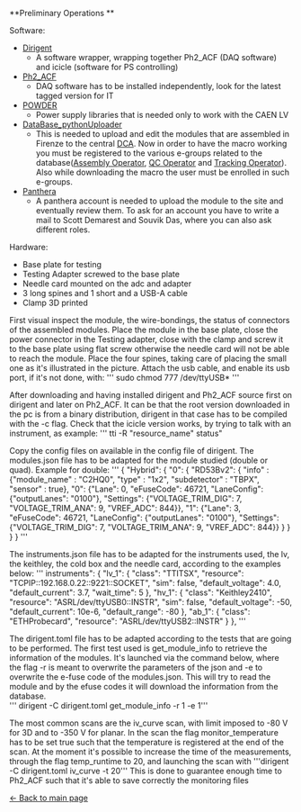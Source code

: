  **Preliminary Operations **

Software:

* [Dirigent](https://gitlab.cern.ch/cms_tk_ph2/dirigent)
    * A software wrapper, wrapping together Ph2_ACF (DAQ software) and icicle (software for PS controlling)
* [Ph2_ACF](https://gitlab.cern.ch/cms_tk_ph2/ph2_acf)
    * DAQ software has to be installed independently, look for the latest tagged version for IT 
* [POWDER](https://gitlab.cern.ch/cms_tk_ph2/power_supply)
    * Power supply libraries that is needed only to work with the CAEN LV
* [DataBase_pythonUploader](https://gitlab.cern.ch/cms-ph2-database/py4dbupload)
    * This is needed to upload and edit the modules that are assembled in Firenze to the central [DCA](https://cmsdca.cern.ch/trk_cmsr/construct/parts/). Now in order to have the macro working you must be registered to the various e-groups related to the database([Assembly Operator](https://e-groups.cern.ch/e-groups/Egroup.do?egroupId=10371208&AI_USERNAME=GBARDELL&searchField=0&searchMethod=1&searchValue=cms-tracker&pageSize=100&hideSearchFields=false&searchMemberOnly=false&searchAdminOnly=false&AI_SESSION=A14D2513EC1D9B7E5E74DC59856C84FE), [QC Operator](https://e-groups.cern.ch/e-groups/Egroup.do?egroupId=10371211&AI_USERNAME=DIMATTIA&searchField=0&searchMethod=0&searchValue=cms-&pageSize=30&hideSearchFields=false&searchMemberOnly=false&searchAdminOnly=true&AI_SESSION=BFhKdxLwOasNLkbBtvtWK6ZpHHvuZeQV93Y-JFCAYJz2clVK7nQH%2114215125%21wlsmanaged1%2110110%2110111%211603272119128) and [Tracking Operator](https://e-groups.cern.ch/e-groups/Egroup.do?egroupId=10371211&AI_USERNAME=DIMATTIA&searchField=0&searchMethod=0&searchValue=cms-&pageSize=30&hideSearchFields=false&searchMemberOnly=false&searchAdminOnly=true&AI_SESSION=BFhKdxLwOasNLkbBtvtWK6ZpHHvuZeQV93Y-JFCAYJz2clVK7nQH%2114215125%21wlsmanaged1%2110110%2110111%211603272119128)). Also while downloading the macro the user must be enrolled in such e-groups.
* [Panthera](https://panthera.fit.edu/)
    * A panthera account is needed to upload the module to the site and eventually review them. To ask for an account you have to write a mail to Scott Demarest and Souvik Das, where you can also ask different roles.

Hardware:
* Base plate for testing
* Testing Adapter screwed to the base plate 
* Needle card mounted on the adc and adapter
* 3 long spines and 1 short and a USB-A cable
* Clamp 3D printed

First visual inspect the module, the wire-bondings, the status of connectors of the assembled modules. Place the module in the base plate, close the power connector in the Testing adapter, close with the clamp and screw it to the base plate using flat screw otherwise the needle card will not be able to reach the module. Place the four spines, taking care of placing the small one as it's illustrated in the picture. Attach the usb cable, and enable its usb port, if it's not done, with: 
''' sudo chmod 777 /dev/ttyUSB* '''

After downloading and having installed dirigent and Ph2_ACF source first on dirigent and later on Ph2_ACF. It can be that the root version downloaded in the pc is from a binary distribution, dirigent in that case has to be compiled with the -c flag. Check that the icicle version works, by trying to talk with an instrument, as example:
''' tti -R "resource_name" status" 

Copy the config files on available in the config file of dirigent. The modules.json file has to be adapted for the module studied (double or quad). Example for double:
'''
{
        "Hybrid": {
                "0": {
                        "RD53Bv2": {
                                "info" : {"module_name" : "C2HQ0", "type" : "1x2", "subdetector" : "TBPX", "sensor" : true},
                                "0": {"Lane": 0, "eFuseCode": 46721, "LaneConfig": {"outputLanes": "0100"}, "Settings": {"VOLTAGE_TRIM_DIG": 7, "VOLTAGE_TRIM_ANA": 9, "VREF_ADC": 844}},
                                "1": {"Lane": 3, "eFuseCode": 46721, "LaneConfig": {"outputLanes": "0100"}, "Settings": {"VOLTAGE_TRIM_DIG": 7, "VOLTAGE_TRIM_ANA": 9, "VREF_ADC": 844}}
                        }
                }
        }
}
'''

The instruments.json file has to be adapted for the instruments used, the lv, the keithley, the cold box and the needle card, according to the examples below:
'''
instruments": {
                "lv_1": {
                        "class": "TTITSX",
                        "resource": "TCPIP::192.168.0.22::9221::SOCKET",
                        "sim": false,
                        "default_voltage": 4.0,
                        "default_current": 3.7,
                        "wait_time": 5
                },
                "hv_1": {
                        "class": "Keithley2410",
                        "resource": "ASRL/dev/ttyUSB0::INSTR",
                        "sim": false,
                        "default_voltage": -50,
                        "default_current": 10e-6,
                        "default_range": -80
                },
                "ab_1": {
                        "class": "ETHProbecard",
                        "resource": "ASRL/dev/ttyUSB2::INSTR"
                }
        },
'''

The dirigent.toml file has to be adapted according to the tests that are going to be performed. The first test used is get_module_info to retrieve the information of the modules. It's launched via the command below, where the flag -r is meant to overwrite  the parameters of the json and -e to overwrite the e-fuse code of the modules.json. This will try to read the module and by the efuse codes it will download the information from the database.   
''' dirigent -C dirigent.toml get_module_info -r 1 -e 1'''


The most common scans are the iv_curve scan, with limit imposed to -80 V for 3D and to -350 V for planar. In the scan the flag monitor_temperature has to be set true such that the temperature is registered at the end of the scan. At the moment it's possible to increase the time of the measurements, through the flag temp_runtime to 20, and launching the scan with 
'''dirigent -C dirigent.toml iv_curve -t 20'''
This is done to guarantee enough time to Ph2_ACF such that it's able to save correctly the monitoring files 

[← Back to main page](../index.md)
